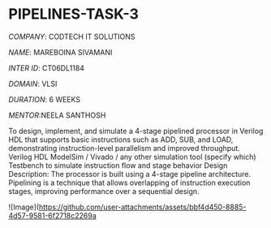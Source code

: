 # PIPELINES-TASK-3

*COMPANY*: CODTECH IT SOLUTIONS

*NAME*: MAREBOINA SIVAMANI

*INTER ID*: CT06DL1184

*DOMAIN*: VLSI

*DURATION*: 6 WEEKS

*MENTOR*:NEELA SANTHOSH

To design, implement, and simulate a 4-stage pipelined processor in Verilog HDL that supports basic instructions such as ADD, SUB, and LOAD, demonstrating instruction-level parallelism and improved throughput.
Verilog HDL
ModelSim / Vivado / any other simulation tool (specify which)
Testbench to simulate instruction flow and stage behavior
Design Description:
The processor is built using a 4-stage pipeline architecture. Pipelining is a technique that allows overlapping of instruction execution stages, improving performance over a sequential design.

![Image](https://github.com/user-attachments/assets/bbf4d450-8885-4d57-9581-6f2718c2269a

